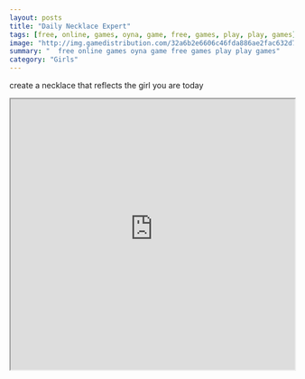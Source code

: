 ```yaml
---
layout: posts
title: "Daily Necklace Expert"
tags: [free, online, games, oyna, game, free, games, play, play, games]
image: "http://img.gamedistribution.com/32a6b2e6606c46fda886ae2fac632d71.jpg"
summary: "  free online games oyna game free games play play games"
category: "Girls"
---
```


create a necklace that reflects the girl you are today

<iframe width="100%" height="480px;" src="http://flash.gamedistribution.com?game=32a6b2e6606c46fda886ae2fac632d71"></iframe>